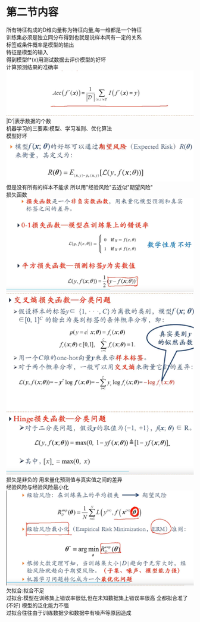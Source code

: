 # 第二节内容
所有特征构成的D维向量称为特征向量,每一维都是一个特征  
训练集必须是独立同分布得到也就是说样本间有一定的关系  
标签或条件概率是模型的输出  
特征是模型的输入  
得到模型f*(x)用测试数据去评价模型的好坏  
计算预测结果的准确率![](p7.jpg)
|D‘|表示数据的个数  
机器学习的三要素:模型、学习准则、优化算法  
模型好坏![](p8.jpg) 但是没有所有的样本不能求 所以用"经验风险"去近似"期望风险"  
损失函数![](p9.jpg) ![](p11.jpg) ![](p10.jpg)
损失是非负的 用来量化预测值与真实值之间的差异  
经验风险与经验风险最小化![](p12.jpg)  
欠拟合:拟合不足  
过拟合:模型在训练集上错误率很低,但在未知数据集上错误率很高 全都拟合准了(不好) 模型的泛化能力不强  
过拟合往往由于训练数据少和数据中有噪声等原因造成  
